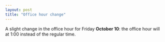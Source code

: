 ```yaml
---
layout: post
title: "Office hour change"
---
```


A slight change in the office hour for Friday **October 10**: the office hour will at 1:00 instead of the regular time.